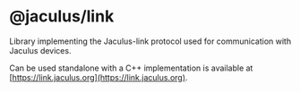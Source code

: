 # @jaculus/link

Library implementing the Jaculus-link protocol used for communication with Jaculus devices.

Can be used standalone with a C++ implementation is available at [https://link.jaculus.org](https://link.jaculus.org).
